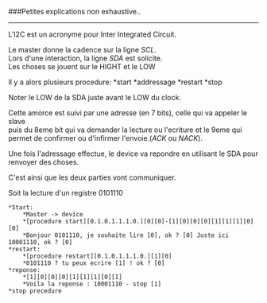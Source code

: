 ###Petites explications non exhaustive..
<hr/>

L'I2C est un acronyme pour Inter Integrated Circuit.

Le master donne la cadence sur la ligne *SCL*.
<br/>Lors d'une interaction, la ligne *SDA* est solicite.
<br/>Les choses se jouent sur le HIGHT et le LOW

Il y a alors plusieurs procedure:
	*start
	*addressage
	*restart
	*stop

Noter le LOW de la SDA juste avant le LOW du clock.

Cette amorce est suivi par une adresse (en 7 bits), celle qui va appeler le slave
<br/>puis du 8eme bit qui va demander la lecture ou l'ecriture et le 9eme qui permet de confirmer ou d'infirmer l'envoie.(*ACK* ou *NACK*).

Une fois l'adressage effectue, le device va repondre en utilisant le SDA pour renvoyer des choses.

C'est ainsi que les deux parties vont communiquer.

Soit la lecture d'un registre 0101110

	*Start:
		*Master -> device
		*[procedure start][0.1.0.1.1.1.0.][0][0]-[1][0][0][0][1][1][1][0][0]
		*Bonjour 0101110, je souhaite lire [0], ok ? [0] Juste ici 10001110, ok ? [0]
	*restart:
		*[procedure restart][0.1.0.1.1.1.0.][1][0]
		*0101110 ? tu peux ecrire [1] ! ok ? [0]
	*reponse:
		*[1][0][0][0][1][1][1][0][1]
		*Voila la reponse : 10001110 - stop [1]
	*stop precedure

	


